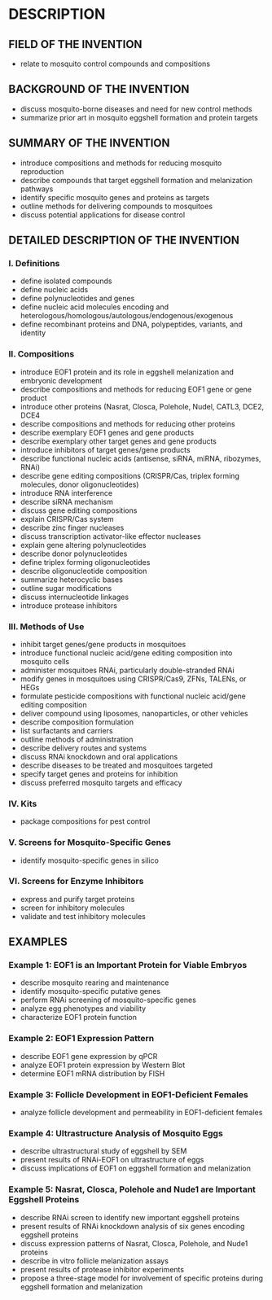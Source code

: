 # DESCRIPTION

## FIELD OF THE INVENTION

- relate to mosquito control compounds and compositions

## BACKGROUND OF THE INVENTION

- discuss mosquito-borne diseases and need for new control methods
- summarize prior art in mosquito eggshell formation and protein targets

## SUMMARY OF THE INVENTION

- introduce compositions and methods for reducing mosquito reproduction
- describe compounds that target eggshell formation and melanization pathways
- identify specific mosquito genes and proteins as targets
- outline methods for delivering compounds to mosquitoes
- discuss potential applications for disease control

## DETAILED DESCRIPTION OF THE INVENTION

### I. Definitions

- define isolated compounds
- define nucleic acids
- define polynucleotides and genes
- define nucleic acid molecules encoding and heterologous/homologous/autologous/endogenous/exogenous
- define recombinant proteins and DNA, polypeptides, variants, and identity

### II. Compositions

- introduce EOF1 protein and its role in eggshell melanization and embryonic development
- describe compositions and methods for reducing EOF1 gene or gene product
- introduce other proteins (Nasrat, Closca, Polehole, Nudel, CATL3, DCE2, DCE4
- describe compositions and methods for reducing other proteins
- describe exemplary EOF1 genes and gene products
- describe exemplary other target genes and gene products
- introduce inhibitors of target genes/gene products
- describe functional nucleic acids (antisense, siRNA, miRNA, ribozymes, RNAi)
- describe gene editing compositions (CRISPR/Cas, triplex forming molecules, donor oligonucleotides)
- introduce RNA interference
- describe siRNA mechanism
- discuss gene editing compositions
- explain CRISPR/Cas system
- describe zinc finger nucleases
- discuss transcription activator-like effector nucleases
- explain gene altering polynucleotides
- describe donor polynucleotides
- define triplex forming oligonucleotides
- describe oligonucleotide composition
- summarize heterocyclic bases
- outline sugar modifications
- discuss internucleotide linkages
- introduce protease inhibitors

### III. Methods of Use

- inhibit target genes/gene products in mosquitoes
- introduce functional nucleic acid/gene editing composition into mosquito cells
- administer mosquitoes RNAi, particularly double-stranded RNAi
- modify genes in mosquitoes using CRISPR/Cas9, ZFNs, TALENs, or HEGs
- formulate pesticide compositions with functional nucleic acid/gene editing composition
- deliver compound using liposomes, nanoparticles, or other vehicles
- describe composition formulation
- list surfactants and carriers
- outline methods of administration
- describe delivery routes and systems
- discuss RNAi knockdown and oral applications
- describe diseases to be treated and mosquitoes targeted
- specify target genes and proteins for inhibition
- discuss preferred mosquito targets and efficacy

### IV. Kits

- package compositions for pest control

### V. Screens for Mosquito-Specific Genes

- identify mosquito-specific genes in silico

### VI. Screens for Enzyme Inhibitors

- express and purify target proteins
- screen for inhibitory molecules
- validate and test inhibitory molecules

## EXAMPLES

### Example 1: EOF1 is an Important Protein for Viable Embryos

- describe mosquito rearing and maintenance
- identify mosquito-specific putative genes
- perform RNAi screening of mosquito-specific genes
- analyze egg phenotypes and viability
- characterize EOF1 protein function

### Example 2: EOF1 Expression Pattern

- describe EOF1 gene expression by qPCR
- analyze EOF1 protein expression by Western Blot
- determine EOF1 mRNA distribution by FISH

### Example 3: Follicle Development in EOF1-Deficient Females

- analyze follicle development and permeability in EOF1-deficient females

### Example 4: Ultrastructure Analysis of Mosquito Eggs

- describe ultrastructural study of eggshell by SEM
- present results of RNAi-EOF1 on ultrastructure of eggs
- discuss implications of EOF1 on eggshell formation and melanization

### Example 5: Nasrat, Closca, Polehole and Nude1 are Important Eggshell Proteins

- describe RNAi screen to identify new important eggshell proteins
- present results of RNAi knockdown analysis of six genes encoding eggshell proteins
- discuss expression patterns of Nasrat, Closca, Polehole, and Nude1 proteins
- describe in vitro follicle melanization assays
- present results of protease inhibitor experiments
- propose a three-stage model for involvement of specific proteins during eggshell formation and melanization

